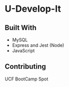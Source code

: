   # U-Develop-It


## Built With
* MySQL
* Express and Jest (Node)
* JavaScript


## Contributing
UCF BootCamp Spot


